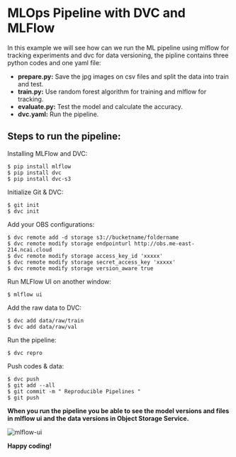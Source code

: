 # MLOps Pipeline with DVC and MLFlow

In this example we will see how can we run the ML pipeline using mlflow for tracking experiments and dvc for data versioning, the pipline contains three python codes and one yaml file:
- **prepare.py:** Save the jpg images on csv files and split the data into train and test.
- **train.py:** Use random forest algorithm for training and mlflow for tracking.
- **evaluate.py:** Test the model and calculate the accuracy.
- **dvc.yaml:** Run the pipeline.

## Steps to run the pipeline: 

Installing MLFlow and DVC:
```console
$ pip install mlflow
$ pip install dvc
$ pip install dvc-s3
```
Initialize Git & DVC:
```console
$ git init
$ dvc init
```
Add your OBS configurations:
```console
$ dvc remote add -d storage s3://bucketname/foldername
$ dvc remote modify storage endpointurl http://obs.me-east-214.ncai.cloud
$ dvc remote modify storage access_key_id 'xxxxx'
$ dvc remote modify storage secret_access_key 'xxxxx'
$ dvc remote modify storage version_aware true
```
Run MLFlow UI on another window:
```console
$ mlflow ui
```
Add the raw data to DVC:
```console
$ dvc add data/raw/train
$ dvc add data/raw/val
```
Run the pipeline:
```console
$ dvc repro 
```
Push codes & data:
```console
$ dvc push
$ git add --all
$ git commit -m " Reproducible Pipelines "
$ git push
```
**When you run the pipeline you be able to see the model versions and files in mlflow ui and the data versions in Object Storage Service.**

![mlflow-ui](https://github.com/Meshary10/MLOps/blob/main/mlflow-ui.png?raw=true)

**Happy coding!**
